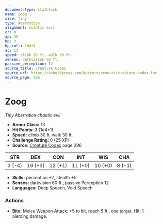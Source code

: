 ```yaml
---
document-type: statblock
name: Zoog
size: Tiny
type: Aberration
alignment: chaotic evil
cr: 0
xp: 25
hp: 3
hp_roll: 1d4+1
ac: 13
speed: climb 30 ft. walk 30 ft.
senses: darkvision 60 ft. 
passive_perception: 12
source_title: Creature Codex
source_url: https://koboldpress.com/kpstore/product/creature-codex-for-5th-edition-dnd
source_page: 396
---
```


# Zoog

*Tiny* *Aberration* *chaotic evil*

- **Armor Class:** 13
- **Hit Points:** 3 (1d4+1)
- **Speed:** climb 30 ft. walk 30 ft.
- **Challenge Rating:** 0 (25 XP)
- **Source:** [Creature Codex](https://koboldpress.com/kpstore/product/creature-codex-for-5th-edition-dnd) page 396

| STR | DEX | CON | INT | WIS | CHA |
| --- | --- | --- | --- | --- | --- |
| 3 (-4) | 16 (+3) | 12 (+1) | 11 (+0) | 10 (+0) | 8 (-1) |

- **Skills:** perception +2, stealth +5
- **Senses:** darkvision 60 ft., passive Perception 12
- **Languages:** Deep Speech, Void Speech

### Actions

- **Bite:** Melee Weapon Attack: +5 to hit, reach 5 ft., one target. Hit: 1 piercing damage.

